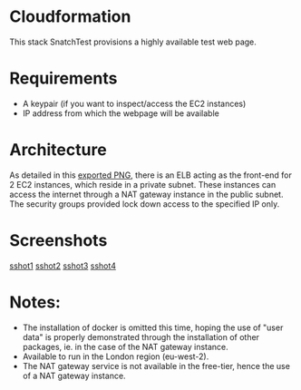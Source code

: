 Cloudformation
===
This stack SnatchTest provisions a highly available test web 
page.

Requirements
===
* A keypair (if you want to inspect/access the EC2 instances)
* IP address from which the webpage will be available

Architecture
===
As detailed in this [exported PNG](SnatchTestVPC1-designer.png), there is an ELB acting as the front-end for 2 EC2 instances, which reside in a private subnet. These instances can access the internet through a NAT gateway instance in the public subnet. The security groups provided lock down access to the specified IP only.

Screenshots
===
[sshot1](sshot1.PNG)
[sshot2](sshot2.PNG)
[sshot3](sshot3.PNG)
[sshot4](sshot4.PNG)

Notes:
===
* The installation of docker is omitted this time, hoping the use of 
"user data" is properly demonstrated through the installation of other 
packages, ie. in the case of the NAT gateway instance.
* Available to run in the London region (eu-west-2).
* The NAT gateway service is not available in the free-tier, hence the use of a NAT gateway instance.
